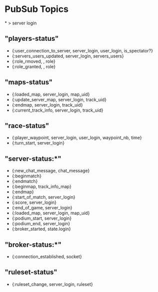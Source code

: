 
# PubSub Topics

\* > server login

## "players-status"

- {:user_connection_to_server, server_login, user_login, is_spectator?}
- {:servers_users_updated, server_login, servers_users}
- {:role_rmoved, , role}
- {:role_granted, , role}

## "maps-status"

- {:loaded_map, server_login, map_uid}
- {:update_server_map, server_login, track_uid}
- {:endmap, server_login, track_uid}
- {:current_track_info, server_login, track_uid}


## "race-status"

- {:player_waypoint, server_login, user_login, waypoint_nb, time}
- {:turn_start, server_login}


## "server-status:*"

- {:new_chat_message, chat_message}
- {:beginmatch}
- {:endmatch}
- {:beginmap, track_info_map}
- {:endmap}
- {:start_of_match, server_login}
- {:score, server_login}
- {:end_of_game, server_login}
- {:loaded_map, server_login, map_uid}
- {:podium_start, server_login}
- {:podium_end, server_login}
- {:broker_started, state.login}


## "broker-status:*"

- {:connection_established, socket}


## "ruleset-status"

- {:ruleset_change, server_login, ruleset}
